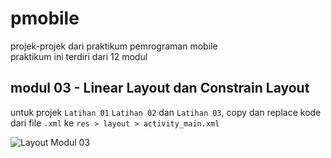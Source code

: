 # pmobile
projek-projek dari praktikum pemrograman mobile  
praktikum ini terdiri dari 12 modul

## modul 03 - Linear Layout dan Constrain Layout
untuk projek `Latihan 01` `Latihan 02` dan `Latihan 03`, copy dan replace kode dari file `.xml` ke `res > layout > activity_main.xml`

![Layout Modul 03](https://i.ibb.co/s9HQT4V/modul-03.png "Layout Modul 03")
